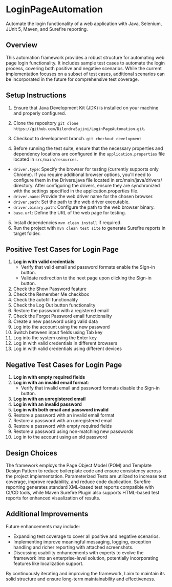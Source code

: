 # LoginPageAutomation

Automate the login functionality of a web application with Java, Selenium, JUnit 5, Maven, and Surefire reporting.

## Overview
This automation framework provides a robust structure for automating web page login functionality. It includes sample test cases to automate the login process, covering both positive and negative scenarios. While the current implementation focuses on a subset of test cases, additional scenarios can be incorporated in the future for comprehensive test coverage.

## Setup Instructions
1. Ensure that Java Development Kit (JDK) is installed on your machine and properly configured.
 
2. Clone the repository `git clone https://github.com/DilendraSajini/LoginPageAutomation.git`.
3. Checkout to development branch. `git checkout development`

4. Before running the test suite, ensure that the necessary properties and dependency locations are configured in the `application.properties` file located in `src/main/resources`.

- `driver.type`: Specify the browser for testing (currently supports only Chrome).
If you require additional browser options, you'll need to configure them in the Drivers.java file located in src/main/java/drivers/ directory. After configuring the drivers, ensure they are synchronized with the settings specified in the application.properties file.
- `driver.name`: Provide the web driver name for the chosen browser.
- `driver.path`: Set the path to the web driver executable.
- `driver.binary.path`: Configure the path to the web browser binary.
- `base.url`: Define the URL of the web page for testing.

5. Install dependencies `mvn clean install` if required.
6. Run the project with `mvn clean test site` to generate Surefire reports in target folder.

## Positive Test Cases for Login Page
1. **Log in with valid credentials**:
   - Verify that valid email and password formats enable the Sign-in button.
   - Validate redirection to the next page upon clicking the Sign-in button.
2. Check the Show Password feature
3. Check the Remember Me checkbox
4. Check the autofill functionality
5. Check the Log Out button functionality
6. Restore the password with a registered email
7. Check the Forgot Password email functionality
8. Create a new password using valid data
9. Log into the account using the new password
10. Switch between input fields using Tab key
11. Log into the system using the Enter key
12. Log in with valid credentials in different browsers
13. Log in with valid credentials using different devices

## Negative Test Cases for Login Page
1. **Log in with empty required fields**
2. **Log in with an invalid email format**:
   - Verify that invalid email and password formats disable the Sign-in button.
3. **Log in with an unregistered email**
4. **Log in with an invalid password**
5. **Log in with both email and password invalid**
6. Restore a password with an invalid email format
7. Restore a password with an unregistered email
8. Restore a password with empty required fields
9. Restore a password using non-matching new passwords
10. Log in to the account using an old password

## Design Choices
The framework employs the Page Object Model (POM) and Template Design Pattern to reduce boilerplate code and ensure consistency across the project implementation. Parameterized Tests are utilized to increase test coverage, improve readability, and reduce code duplication. Surefire reporting generates standard XML-based test reports compatible with CI/CD tools, while Maven Surefire Plugin also supports HTML-based test reports for enhanced visualization of results.

## Additional Improvements
Future enhancements may include:
- Expanding test coverage to cover all positive and negative scenarios.
- Implementing improve meaningful messaging, logging, exception handling and richer reporting with attached screenshots.
- Discussing usability enhancements with experts to evolve the framework into an enterprise-level solution, potentially incorporating features like localization support.

By continuously iterating and improving the framework, I aim to maintain its solid structure and ensure long-term maintainability and effectiveness.
